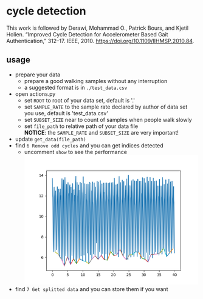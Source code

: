 # cycle detection
This work is followed by Derawi, Mohammad O., Patrick Bours, and Kjetil Holien. “Improved Cycle Detection for
Accelerometer Based Gait Authentication,” 312–17. IEEE, 2010. https://doi.org/10.1109/IIHMSP.2010.84.

## usage
+ prepare your data
    + prepare a good walking samples without any interruption
    + a suggested format is in `./test_data.csv`
+ open actions.py
    + set `ROOT` to root of your data set, default is '.'
    + set `SAMPLE_RATE` to the sample rate declared by author of data set you use, default is 'test_data.csv'
    + set `SUBSET_SIZE` near to count of samples when people walk slowly
    + set `file_path` to relative path of your data file  
__NOTICE__: the `SAMPLE_RATE` and `SUBSET_SIZE` are very important!
+ update `get_data(file_path)`
+ find `6 Remove odd cycles` and you can get indices detected
    + uncomment `show` to see the performance
    ![result](./test_data_result.png "cycle detection result")
+ find `7 Get splitted data` and you can store them if you want
